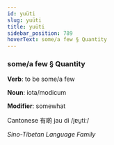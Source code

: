 ```yaml
---
id: yuüti
slug: yuüti
title: yuüti
sidebar_position: 789
hoverText: some/a few § Quantity
---
```


### some/a few § Quantity

**Verb**: to be some/a few

**Noun**: iota/modicum

**Modifier**: somewhat

Cantonese 有啲 jau di /jɐu̯tiː/

*Sino-Tibetan Language Family*